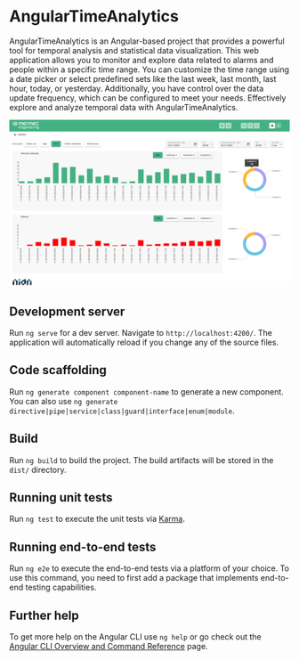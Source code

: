 # AngularTimeAnalytics

AngularTimeAnalytics is an Angular-based project that provides a powerful tool for temporal analysis and statistical data visualization. This web application allows you to monitor and explore data related to alarms and people within a specific time range. You can customize the time range using a date picker or select predefined sets like the last week, last month, last hour, today, or yesterday. Additionally, you have control over the data update frequency, which can be configured to meet your needs. Effectively explore and analyze temporal data with AngularTimeAnalytics.

![ScreenShot](/src/assets/screenshot.png)

## Development server

Run `ng serve` for a dev server. Navigate to `http://localhost:4200/`. The application will automatically reload if you change any of the source files.

## Code scaffolding

Run `ng generate component component-name` to generate a new component. You can also use `ng generate directive|pipe|service|class|guard|interface|enum|module`.

## Build

Run `ng build` to build the project. The build artifacts will be stored in the `dist/` directory.

## Running unit tests

Run `ng test` to execute the unit tests via [Karma](https://karma-runner.github.io).

## Running end-to-end tests

Run `ng e2e` to execute the end-to-end tests via a platform of your choice. To use this command, you need to first add a package that implements end-to-end testing capabilities.

## Further help

To get more help on the Angular CLI use `ng help` or go check out the [Angular CLI Overview and Command Reference](https://angular.io/cli) page.
